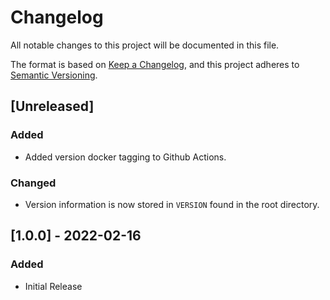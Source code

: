 # Changelog

All notable changes to this project will be documented in this file.

The format is based on [Keep a Changelog](https://keepachangelog.com/en/1.0.0/), and this project adheres to [Semantic Versioning](https://semver.org/spec/v2.0.0.html).

## [Unreleased]

### Added
- Added version docker tagging to Github Actions.

### Changed
- Version information is now stored in `VERSION` found in the root directory.

## [1.0.0] - 2022-02-16

### Added
- Initial Release